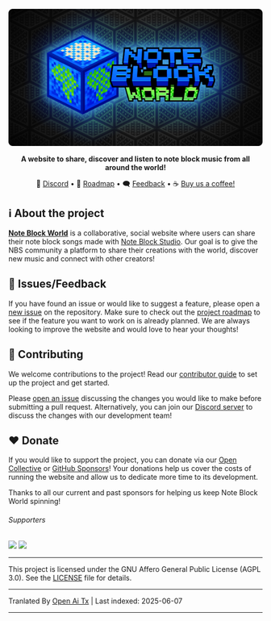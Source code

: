 <p align="center">
  <a href="https://noteblock.world">
    <img src="https://raw.githubusercontent.com/OpenNBS/NoteBlockWorld/main/img/header.png" alt="Note Block World header" />
  </a>
</p>

<p align="center">
  <strong>
    A website to share, discover and listen to note block music from all around the world!
  </strong>
</p>

<p align="center">
  👥 <a href="https://discord.gg/note-block-world-608692895179997252">Discord</a> • 
  📆 <a href="https://github.com/orgs/OpenNBS/projects/4">Roadmap</a> • 
  🗨 <a href="https://github.com/OpenNBS/NoteBlockWorld/issues/new/choose">Feedback</a> • 
  ☕ <a href="https://opencollective.com/opennbs/donate">Buy us a coffee!</a>
</p>

## ℹ About the project

[**Note Block World**](https://noteblock.world/) is a collaborative, social website where users can share their note block songs made with [Note Block Studio](https://noteblock.studio/). Our goal is to give the NBS community a platform to share their creations with the world, discover new music and connect with other creators!

## 💬 Issues/Feedback

If you have found an issue or would like to suggest a feature, please open a [new issue](https://raw.githubusercontent.com/OpenNBS/NoteBlockWorld/main/issues/new/choose) on the repository. Make sure to check out the [project roadmap](https://github.com/orgs/OpenNBS/projects/4) to see if the feature you want to work on is already planned. We are always looking to improve the website and would love to hear your thoughts!

## 🔧 Contributing

We welcome contributions to the project! Read our [contributor guide](https://raw.githubusercontent.com/OpenNBS/NoteBlockWorld/main/CONTRIBUTING.md) to set up the project and get started.

Please [open an issue](https://raw.githubusercontent.com/OpenNBS/NoteBlockWorld/main/issues/new/choose) discussing the changes you would like to make before submitting a pull request. Alternatively, you can join our [Discord server](https://discord.gg/note-block-world-608692895179997252) to discuss the changes with our development team!

## ❤ Donate

If you would like to support the project, you can donate via our [Open Collective](https://opencollective.com/opennbs/donate) or [GitHub Sponsors](https://github.com/sponsors/OpenNBS)! Your donations help us cover the costs of running the website and allow us to dedicate more time to its development.

Thanks to all our current and past sponsors for helping us keep Note Block World spinning!

###### Supporters

<img src="https://opencollective.com/opennbs/backers.svg" height="48px"/>
<img src="https://opencollective.com/opennbs/sponsors.svg" height="48px"/>

---

This project is licensed under the GNU Affero General Public License (AGPL 3.0). See the [LICENSE](https://raw.githubusercontent.com/OpenNBS/NoteBlockWorld/main/LICENSE) file for details.


---


Tranlated By [Open Ai Tx](https://github.com/OpenAiTx/OpenAiTx) | Last indexed: 2025-06-07


---